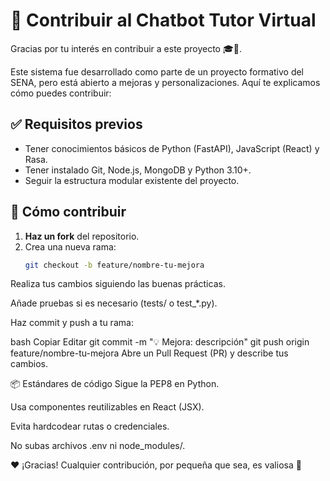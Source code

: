 # 🙌 Contribuir al Chatbot Tutor Virtual

Gracias por tu interés en contribuir a este proyecto 🎓🤖.

Este sistema fue desarrollado como parte de un proyecto formativo del SENA, pero está abierto a mejoras y personalizaciones. Aquí te explicamos cómo puedes contribuir:

## ✅ Requisitos previos

- Tener conocimientos básicos de Python (FastAPI), JavaScript (React) y Rasa.
- Tener instalado Git, Node.js, MongoDB y Python 3.10+.
- Seguir la estructura modular existente del proyecto.

## 🧩 Cómo contribuir

1. **Haz un fork** del repositorio.
2. Crea una nueva rama:
   ```bash
   git checkout -b feature/nombre-tu-mejora
Realiza tus cambios siguiendo las buenas prácticas.

Añade pruebas si es necesario (tests/ o test_*.py).

Haz commit y push a tu rama:

bash
Copiar
Editar
git commit -m "💡 Mejora: descripción"
git push origin feature/nombre-tu-mejora
Abre un Pull Request (PR) y describe tus cambios.

📦 Estándares de código
Sigue la PEP8 en Python.

Usa componentes reutilizables en React (JSX).

Evita hardcodear rutas o credenciales.

No subas archivos .env ni node_modules/.

❤️ ¡Gracias!
Cualquier contribución, por pequeña que sea, es valiosa 🙌